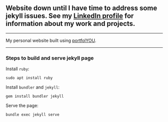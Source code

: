 ## Website down until I have time to address some jekyll issues. See my [LinkedIn profile](https://www.linkedin.com/in/matuzalemmuller/) for information about my work and projects.

---

My personal website built using [portfolYOU](https://github.com/YoussefRaafatNasry/portfolYOU).

---

### Steps to build and serve jekyll page

Install `ruby`:

```
sudo apt install ruby
```

Install `bundler` and `jekyll`:

```
gem install bundler jekyll
```

Serve the page:

```
bundle exec jekyll serve
```